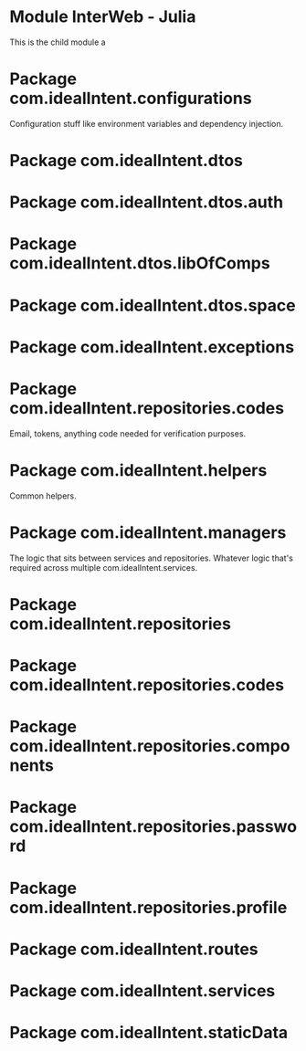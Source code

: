 # Module InterWeb - Julia 
This is the child module a

# Package com.idealIntent.configurations
Configuration stuff like environment variables and dependency injection.

# Package com.idealIntent.dtos
# Package com.idealIntent.dtos.auth
# Package com.idealIntent.dtos.libOfComps
# Package com.idealIntent.dtos.space

# Package com.idealIntent.exceptions

# Package com.idealIntent.repositories.codes
Email, tokens, anything code needed for verification purposes.

# Package com.idealIntent.helpers
Common helpers.

# Package com.idealIntent.managers
The logic that sits between services and repositories. Whatever logic that's required across multiple
com.idealIntent.services.

# Package com.idealIntent.repositories
# Package com.idealIntent.repositories.codes
# Package com.idealIntent.repositories.components
# Package com.idealIntent.repositories.password
# Package com.idealIntent.repositories.profile

# Package com.idealIntent.routes

# Package com.idealIntent.services

# Package com.idealIntent.staticData
